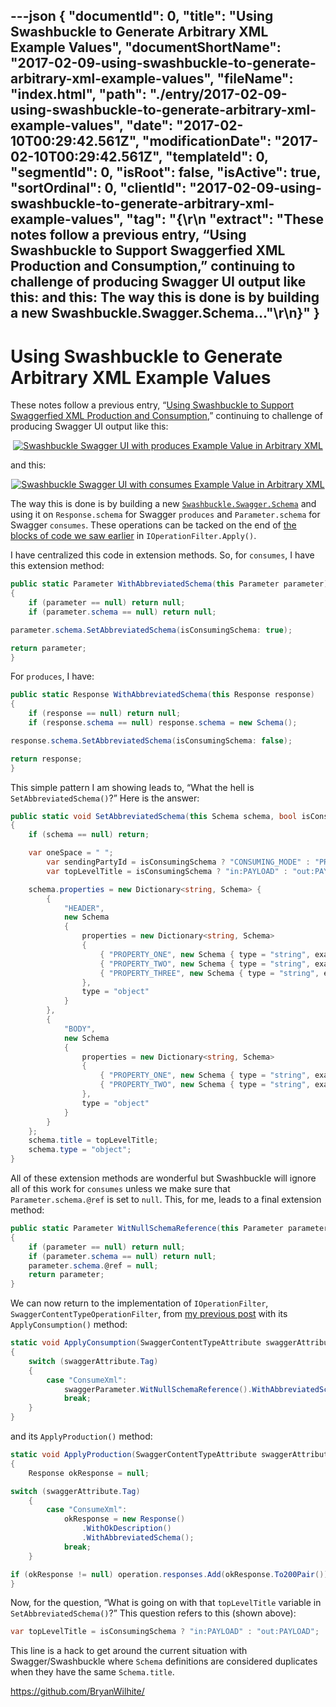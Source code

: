 ---json
{
  "documentId": 0,
  "title": "Using Swashbuckle to Generate Arbitrary XML Example Values",
  "documentShortName": "2017-02-09-using-swashbuckle-to-generate-arbitrary-xml-example-values",
  "fileName": "index.html",
  "path": "./entry/2017-02-09-using-swashbuckle-to-generate-arbitrary-xml-example-values",
  "date": "2017-02-10T00:29:42.561Z",
  "modificationDate": "2017-02-10T00:29:42.561Z",
  "templateId": 0,
  "segmentId": 0,
  "isRoot": false,
  "isActive": true,
  "sortOrdinal": 0,
  "clientId": "2017-02-09-using-swashbuckle-to-generate-arbitrary-xml-example-values",
  "tag": "{\r\n  \"extract\": \"These notes follow a previous entry, “Using Swashbuckle to Support Swaggerfied XML Production and Consumption,” continuing to challenge of producing Swagger UI output like this: and this: The way this is done is by building a new Swashbuckle.Swagger.Schema...\"\r\n}"
}
---

# Using Swashbuckle to Generate Arbitrary XML Example Values

These notes follow a previous entry, “[Using Swashbuckle to Support Swaggerfied XML Production and Consumption](http://songhayblog.azurewebsites.net/entry/using-swashbuckle-to-support-swaggerfied-xml-production-and-consumption),” continuing to challenge of producing Swagger UI output like this:

<div style="text-align:center">

[<img src="https://farm4.staticflickr.com/3829/32768627106_141f2fe4a0_o_d.png" alt="Swashbuckle Swagger UI with produces Example Value in Arbitrary XML" title="!*m82">](https://www.flickr.com/photos/wilhite/32768627106/in/dateposted-public/)

</div>

and this:

<div style="text-align:center">

[<img src="https://farm3.staticflickr.com/2539/32768627276_e1a5e59894_o_d.png" alt="Swashbuckle Swagger UI with consumes Example Value in Arbitrary XML" title="!*m82">](https://www.flickr.com/photos/wilhite/32768627276/in/dateposted-public/)

</div>

The way this is done is by building a new [`Swashbuckle.Swagger.Schema`](https://github.com/domaindrivendev/Swashbuckle/blob/2ed189b041e0e7849ec59a2fa2c0078e540a8359/Swashbuckle.Core/Swagger/SwaggerDocument.cs#L162) and using it on `Response.schema` for Swagger `produces` and `Parameter.schema` for Swagger `consumes`. These operations can be tacked on the end of [the blocks of code we saw earlier](https://gist.github.com/BryanWilhite/1a0e8c14a5002995aa5eb7984bfa5cd0) in `IOperationFilter.Apply()`.

I have centralized this code in extension methods. So, for `consumes`, I have this extension method:

```cs
public static Parameter WithAbbreviatedSchema(this Parameter parameter)
{
    if (parameter == null) return null;
    if (parameter.schema == null) return null;

parameter.schema.SetAbbreviatedSchema(isConsumingSchema: true);

return parameter;
}
```

For `produces`, I have:

```cs
public static Response WithAbbreviatedSchema(this Response response)
{
    if (response == null) return null;
    if (response.schema == null) response.schema = new Schema();

response.schema.SetAbbreviatedSchema(isConsumingSchema: false);

return response;
}
```

This simple pattern I am showing leads to, “What the hell is `SetAbbreviatedSchema()`?” Here is the answer:

```cs
public static void SetAbbreviatedSchema(this Schema schema, bool isConsumingSchema)
{
    if (schema == null) return;

    var oneSpace = " ";
        var sendingPartyId = isConsumingSchema ? "CONSUMING_MODE" : "PRODUCING_MODE";
        var topLevelTitle = isConsumingSchema ? "in:PAYLOAD" : "out:PAYLOAD";

    schema.properties = new Dictionary<string, Schema> {
        {
            "HEADER",
            new Schema
            {
                properties = new Dictionary<string, Schema>
                {
                    { "PROPERTY_ONE", new Schema { type = "string", example = sendingPartyId } },
                    { "PROPERTY_TWO", new Schema { type = "string", example = oneSpace } },
                    { "PROPERTY_THREE", new Schema { type = "string", example = oneSpace } },
                },
                type = "object"
            }
        },
        {
            "BODY",
            new Schema
            {
                properties = new Dictionary<string, Schema>
                {
                    { "PROPERTY_ONE", new Schema { type = "string", example = oneSpace } },
                    { "PROPERTY_TWO", new Schema { type = "string", example = oneSpace } },
                },
                type = "object"
            }
        }
    };
    schema.title = topLevelTitle;
    schema.type = "object";
}
```

All of these extension methods are wonderful but Swashbuckle will ignore all of this work for `consumes` unless we make sure that `Parameter.schema.@ref` is set to `null`. This, for me, leads to a final extension method:

```cs
public static Parameter WitNullSchemaReference(this Parameter parameter)
{
    if (parameter == null) return null;
    if (parameter.schema == null) return null;
    parameter.schema.@ref = null;
    return parameter;
}
```

We can now return to the implementation of `IOperationFilter`, `SwaggerContentTypeOperationFilter`, from [my previous post](http://songhayblog.azurewebsites.net/entry/using-swashbuckle-to-support-swaggerfied-xml-production-and-consumption) with its `ApplyConsumption()` method:

```cs
static void ApplyConsumption(SwaggerContentTypeAttribute swaggerAttribute, Parameter swaggerParameter)
{
    switch (swaggerAttribute.Tag)
    {
        case "ConsumeXml":
            swaggerParameter.WitNullSchemaReference().WithAbbreviatedSchema();
            break;
    }
}
```

and its `ApplyProduction()` method:

```cs
static void ApplyProduction(SwaggerContentTypeAttribute swaggerAttribute, Operation operation)
{
    Response okResponse = null;

switch (swaggerAttribute.Tag)
    {
        case "ConsumeXml":
            okResponse = new Response()
                .WithOkDescription()
                .WithAbbreviatedSchema();
            break;
    }

if (okResponse != null) operation.responses.Add(okResponse.To200Pair());
}
```

Now, for the question, “What is going on with that `topLevelTitle` variable in `SetAbbreviatedSchema()`?” This question refers to this (shown above):

```cs
var topLevelTitle = isConsumingSchema ? "in:PAYLOAD" : "out:PAYLOAD";
```

This line is a hack to get around the current situation with Swagger/Swashbuckle where `Schema` definitions are considered duplicates when they have the same `Schema.title`.

<https://github.com/BryanWilhite/>
